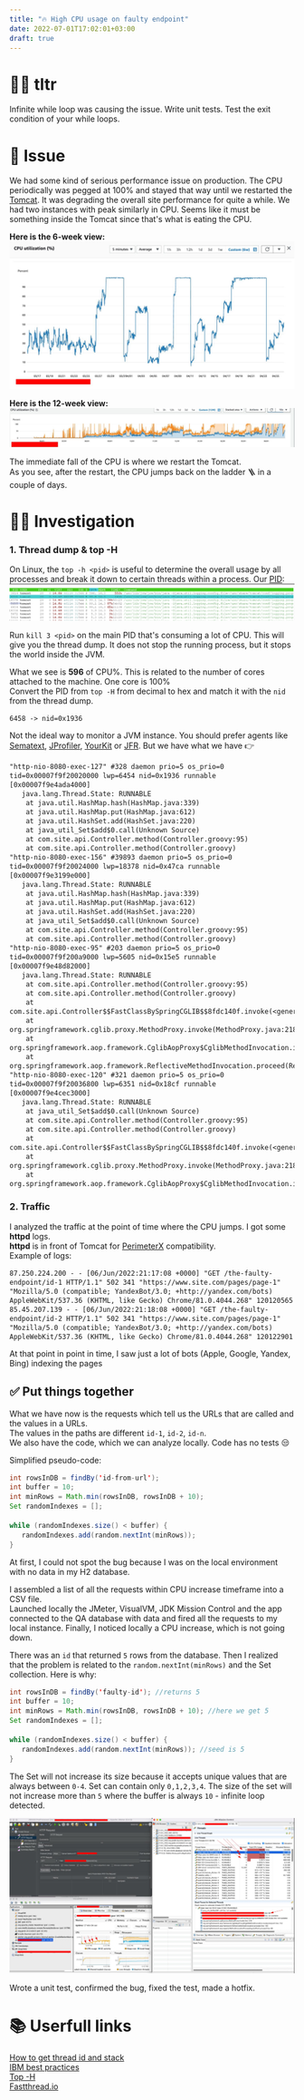 ```yaml
---
title: "🔥 High CPU usage on faulty endpoint"
date: 2022-07-01T17:02:01+03:00
draft: true
---
```


# 🧑‍🎓 tltr

Infinite while loop was causing the issue. Write unit tests. Test the exit condition of your while loops.

# 🐛 Issue
We had some kind of serious performance issue on production. The CPU periodically was pegged at 100% and stayed that way until we restarted the [Tomcat](https://tomcat.apache.org). It was degrading the overall site performance for quite a while. We had two instances with peak similarly in CPU. Seems like it must be something inside the Tomcat since that's what is eating the CPU.

**Here is the 6-week view:**
![6-week CPU utilization](images/cpu-utilization.jpeg)

**Here is the 12-week view:**
![12-week CPU utilization](images/year-cpu-usage.jpeg)

The immediate fall of the CPU is where we restart the Tomcat. \
As you see, after the restart, the CPU jumps back on the ladder 🪜 in a couple of days.

# 🕵️‍♂️ Investigation
### 1. Thread dump & top -H
On Linux, the `top -h <pid>` is useful to determine the overall usage by all processes and break it down to certain threads within a process. 
Our [PID](https://en.wikipedia.org/wiki/Process_identifier):
![top -h](images/top-h.png)

Run `kill 3 <pid>` on the main PID that's consuming a lot of CPU. This will give you the thread dump. It does not stop the running process, but it stops the world inside the JVM.

What we see is **596** of CPU%. This is related to the number of cores attached to the machine. One core is 100% \
Convert the PID from `top -H` from decimal to hex and match it with the `nid` from the thread dump.
```
6458 -> nid=0x1936 
```

Not the ideal way to monitor a JVM instance. You should prefer agents like [Sematext](https://sematext.com/docs/agents/sematext-agent/), [JProfiler](https://www.ej-technologies.com/download/jprofiler/files), [YourKit](https://www.yourkit.com/java/profiler/purchase/) or [JFR](https://access.redhat.com/solutions/662203). But we have what we have 👉

```
"http-nio-8080-exec-127" #328 daemon prio=5 os_prio=0 tid=0x00007f9f20020000 lwp=6454 nid=0x1936 runnable [0x00007f9e4ada4000]
   java.lang.Thread.State: RUNNABLE
    at java.util.HashMap.hash(HashMap.java:339)
    at java.util.HashMap.put(HashMap.java:612)
    at java.util.HashSet.add(HashSet.java:220)
    at java_util_Set$add$0.call(Unknown Source)
    at com.site.api.Controller.method(Controller.groovy:95)
    at com.site.api.Controller.method(Controller.groovy)
"http-nio-8080-exec-156" #39893 daemon prio=5 os_prio=0 tid=0x00007f9f20024000 lwp=18378 nid=0x47ca runnable [0x00007f9e3199e000]
   java.lang.Thread.State: RUNNABLE
    at java.util.HashMap.hash(HashMap.java:339)
    at java.util.HashMap.put(HashMap.java:612)
    at java.util.HashSet.add(HashSet.java:220)
    at java_util_Set$add$0.call(Unknown Source)
    at com.site.api.Controller.method(Controller.groovy:95)
    at com.site.api.Controller.method(Controller.groovy)
"http-nio-8080-exec-95" #203 daemon prio=5 os_prio=0 tid=0x00007f9f200a9000 lwp=5605 nid=0x15e5 runnable [0x00007f9e48d82000]
   java.lang.Thread.State: RUNNABLE
    at com.site.api.Controller.method(Controller.groovy:95)
    at com.site.api.Controller.method(Controller.groovy)
    at com.site.api.Controller$$FastClassBySpringCGLIB$$8fdc140f.invoke(<generated>)
    at org.springframework.cglib.proxy.MethodProxy.invoke(MethodProxy.java:218)
    at org.springframework.aop.framework.CglibAopProxy$CglibMethodInvocation.invokeJoinpoint(CglibAopProxy.java:752)
    at org.springframework.aop.framework.ReflectiveMethodInvocation.proceed(ReflectiveMethodInvocation.java:163)
"http-nio-8080-exec-120" #321 daemon prio=5 os_prio=0 tid=0x00007f9f20036800 lwp=6351 nid=0x18cf runnable [0x00007f9e4cec3000]
   java.lang.Thread.State: RUNNABLE
    at java_util_Set$add$0.call(Unknown Source)
    at com.site.api.Controller.method(Controller.groovy:95)
    at com.site.api.Controller.method(Controller.groovy)
    at com.site.api.Controller$$FastClassBySpringCGLIB$$8fdc140f.invoke(<generated>)
    at org.springframework.cglib.proxy.MethodProxy.invoke(MethodProxy.java:218)
    at org.springframework.aop.framework.CglibAopProxy$CglibMethodInvocation.invokeJoinpoint(CglibAopProxy.java:752)
```


### 2. Traffic
I analyzed the traffic at the point of time where the CPU jumps. I got some **httpd** logs. \
**httpd** is in front of Tomcat for [PerimeterX](https://www.perimeterx.com) compatibility. \
Example of logs:
```logs
87.250.224.200 - - [06/Jun/2022:21:17:08 +0000] "GET /the-faulty-endpoint/id-1 HTTP/1.1" 502 341 "https://www.site.com/pages/page-1" "Mozilla/5.0 (compatible; YandexBot/3.0; +http://yandex.com/bots) AppleWebKit/537.36 (KHTML, like Gecko) Chrome/81.0.4044.268" 120120565
85.45.207.139 - - [06/Jun/2022:21:18:08 +0000] "GET /the-faulty-endpoint/id-2 HTTP/1.1" 502 341 "https://www.site.com/pages/page-1" "Mozilla/5.0 (compatible; YandexBot/3.0; +http://yandex.com/bots) AppleWebKit/537.36 (KHTML, like Gecko) Chrome/81.0.4044.268" 120122901
```
At that point in point in time, I saw just a lot of bots (Apple, Google, Yandex, Bing) indexing the pages

## ✅ Put things together

What we have now is the requests which tell us the URLs that are called and the values in a URLs. \
The values in the paths are different `id-1`, `id-2`, `id-n`. \
We also have the code, which we can analyze locally. Code has no tests 😒

Simplified pseudo-code:
```java
int rowsInDB = findBy('id-from-url');
int buffer = 10;
int minRows = Math.min(rowsInDB, rowsInDB + 10);
Set randomIndexes = [];

while (randomIndexes.size() < buffer) {
   randomIndexes.add(random.nextInt(minRows));
}
```
At first, I could not spot the bug because I was on the local environment with no data in my H2 database.

I assembled a list of all the requests within CPU increase timeframe into a CSV file. \
Launched locally the JMeter, VisualVM, JDK Mission Control and the app connected to the QA database with data and fired all the requests to my local instance. Finally, I noticed locally a CPU increase, which is not going down. 

There was an `id` that returned `5` rows from the database. Then I realized that the problem is related to the `random.nextInt(minRows)` and the Set collection. Here is why:

```java
int rowsInDB = findBy('faulty-id'); //returns 5
int buffer = 10;
int minRows = Math.min(rowsInDB, rowsInDB + 10); //here we get 5
Set randomIndexes = [];

while (randomIndexes.size() < buffer) {
   randomIndexes.add(random.nextInt(minRows)); //seed is 5
}
```

The Set will not increase its size because it accepts unique values that are always between `0-4`. Set can contain only `0,1,2,3,4`. The size of the set will not increase more than `5` where the buffer is always `10` - infinite loop detected.

![Demo screenshot](images/bug-demonstration.jpeg)


Wrote a unit test, confirmed the bug, fixed the test, made a hotfix.

# 📚 Userfull links
[How to get thread id and stack](https://stackoverflow.com/questions/222108/getting-the-java-thread-id-and-stack-trace-of-run-away-java-thread) \
[IBM best practices](https://www.ibm.com/docs/en/baw/19.x?topic=issues-best-practices-high-jvm-cpu-utilization) \
[Top -H](https://backstage.forgerock.com/knowledge/kb/article/a48313100) \
[Fastthread.io](https://fastthread.io/)